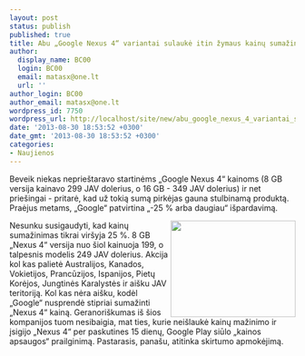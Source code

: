```yaml
---
layout: post
status: publish
published: true
title: Abu „Google Nexus 4“ variantai sulaukė itin žymaus kainų sumažinimo
author:
  display_name: BC00
  login: BC00
  email: matasx@one.lt
  url: ''
author_login: BC00
author_email: matasx@one.lt
wordpress_id: 7750
wordpress_url: http://localhost/site/new/abu_google_nexus_4_variantai_sulauke_itin_zymaus_kainu_sumazinimo/
date: '2013-08-30 18:53:52 +0300'
date_gmt: '2013-08-30 18:53:52 +0300'
categories:
- Naujienos
---
```

<p>
	Beveik niekas neprie&scaron;taravo startinėms &bdquo;Google Nexus 4&ldquo; kainoms (8 GB versija kainavo 299 JAV dolerius, o 16 GB - 349 JAV dolerius) ir net prie&scaron;ingai - pritarė, kad už tokią sumą pirkėjas gauna stulbinamą produktą. Praėjus metams, &bdquo;Google&ldquo; patvirtina &bdquo;-25 % arba daugiau&ldquo; i&scaron;pardavimą.</p>
<p>
	<img alt="" src="http://technews.lt/userfiles/Nexus-4.jpeg" style="width: 220px; height: 170px; float: right;" />Nesunku susigaudyti, kad kainų sumažinimas tikrai vir&scaron;yja 25 %. 8 GB &bdquo;Nexus 4&ldquo; versija nuo &scaron;iol kainuoja 199, o talpesnis modelis 249 JAV dolerius. Akcija kol kas palietė Australijos, Kanados, Vokietijos, Prancūzijos, Ispanijos, Pietų Korėjos, Jungtinės Karalystės ir ai&scaron;ku JAV teritoriją. Kol kas nėra ai&scaron;ku, kodėl &bdquo;Google&ldquo; nusprendė stipriai sumažinti &bdquo;Nexus 4&ldquo; kainą. Geranori&scaron;kumas i&scaron; &scaron;ios kompanijos tuom nesibaigia, mat ties, kurie nei&scaron;laukė kainų mažinimo ir įsigijo &bdquo;Nexus 4&ldquo; per paskutines 15 dienų, Google Play siūlo &bdquo;kainos apsaugos&ldquo; prailginimą. Pastarasis, pana&scaron;u, atitinka skirtumo apmokėjimą.</p>
